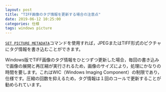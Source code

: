 ```yaml
---
layout: post
title: "TIFF画像のタグ情報を更新する場合の注意点"
date: 2019-06-12 10:25:00
categories: 仕様
tags: windows picture
---
```


<i class="fa fa-external-link" aria-hidden="true"></i> 
[``SET PICTURE METADATA``](https://doc.4d.com/4Dv17/4D/17.1/SET-PICTURE-METADATA.301-4179083.ja.html)コマンドを使用すれば，JPEGまたはTIFF形式のピクチャにタグ情報を書き込むことができます。

Windows版でTIFF画像のタグ情報をひとつずつ更新した場合，毎回の書き込みで画像の展開と再圧縮が実行されるため，画像のサイズにより，処理にかなりの時間を要します。これはWIC（Windows Imaging Component）の制限であり，仕様です。圧縮の回数を抑えるため，タグ情報は１回のコールで更新することが勧められています。
